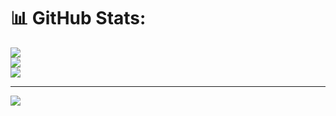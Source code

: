 # 📊 GitHub Stats:
![](https://github-readme-stats.vercel.app/api?username=Heer972005&theme=dark&hide_border=false&include_all_commits=false&count_private=false)<br/>
![](https://nirzak-streak-stats.vercel.app/?user=Heer972005&theme=dark&hide_border=false)<br/>
![](https://github-readme-stats.vercel.app/api/top-langs/?username=Heer972005&theme=dark&hide_border=false&include_all_commits=false&count_private=false&layout=compact)

---
[![](https://visitcount.itsvg.in/api?id=Heer972005&icon=0&color=0)](https://visitcount.itsvg.in)

<!-- Proudly created with GPRM ( https://gprm.itsvg.in ) -->
